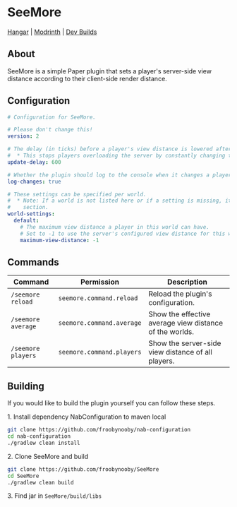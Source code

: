 # SeeMore
[Hangar](https://hangar.papermc.io/froobynooby/SeeMore) | [Modrinth](https://modrinth.com/plugin/seemore) | [Dev Builds](https://ci.froobworld.com/job/SeeMore/)

## About
SeeMore is a simple Paper plugin that sets a player's server-side view distance according to their client-side render distance.

## Configuration

```yaml
# Configuration for SeeMore.

# Please don't change this!
version: 2

# The delay (in ticks) before a player's view distance is lowered after their client settings change.
#  * This stops players overloading the server by constantly changing their view distance.
update-delay: 600

# Whether the plugin should log to the console when it changes a player's view distance.
log-changes: true

# These settings can be specified per world.
#  * Note: If a world is not listed here or if a setting is missing, it will use the settings listed under the default
#    section.
world-settings:
  default:
    # The maximum view distance a player in this world can have.
    # Set to -1 to use the server's configured view distance for this world.
    maximum-view-distance: -1
```

## Commands

| Command            | Permission                | Description                                             |
|--------------------|---------------------------|---------------------------------------------------------|
| `/seemore reload`  | `seemore.command.reload`  | Reload the plugin's configuration.                      |
| `/seemore average` | `seemore.command.average` | Show the effective average view distance of the worlds. |
| `/seemore players` | `seemore.command.players` | Show the server-side view distance of all players.      |

## Building
If you would like to build the plugin yourself you can follow these steps.

1\. Install dependency NabConfiguration to maven local
```bash
git clone https://github.com/froobynooby/nab-configuration
cd nab-configuration
./gradlew clean install
```
2\. Clone SeeMore and build
```bash
git clone https://github.com/froobynooby/SeeMore
cd SeeMore
./gradlew clean build
```

3\. Find jar in `SeeMore/build/libs`
